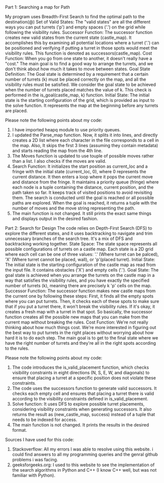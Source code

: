 Part 1: Searching a map for Path

My program uses Breadth-First Search to find the optimal path to the destination(@)
    Set of Valid States:
        The "valid states" are all the different ways you can put turrets ('p') and empty spaces ('.') on the grid while following the visibility rules.
    Successor Function: 
        The successor function creates new valid states from the current state (castle_map). It accomplishes this by examining all potential locations where a turret ('.') can be positioned and verifying if putting a turret in those spots would meet the visibility rules. This function is denoted as successors(castle_map).
    Cost Function:
        When you go from one state to another, it doesn't really have a "cost." The main goal is to find a good way to arrange the turrets, and we don't think about how much it takes to move between states.
    Goal State Definition:
        The Goal state is determined by a requirement that a certain number of turrets (k) must be placed correctly on the map, and all the visibility rules must be satisfied. We consider the goal state to be achieved when the number of turrets placed matches the value of k. This check is performed in the is_goal(castle_map, k) function.
    Initial State:
        The initial state is the starting configuration of the grid, which is provided as input to the solve function. It represents the map at the beginning before any turrets are placed.

Please note the following points about my code:

1. I have imported heapq module to use priority queues.
2. I updated the Parse_map function. Now, it splits it into lines, and directly creates a 2D list where each character in the file corresponds to a cell in the map. Also, It skips the first 3 lines (assuming they contain metadata) and starts reading the map from the 4th line.
3. The Moves function is updated to use touple of possible moves rather than a list. I also checks if the moves are valid.
4. Search Function: It initializes the start position as current_loc and a fringe with the initial state (current_loc, 0), where 0 represents the current distance. It then enters a loop where it pops the current move and distance from the fringe. It maintains a priority queue (fringe) where each node is a tuple containing the distance, current position, and the path taken so far. It keeps track of visited positions to avoid revisiting them. The search is conducted until the goal is reached or all possible paths are explored. When the goal is reached, it returns a tuple with the number of moves and the move string representing the path.
5. The main function is not changed. It still prints the exact same things and displays output in the desired fashion.

Part 2: Search for Design
The code relies on Depth-First Search (DFS) to explore the different states, and it uses backtracking to navigate and trim unnecessary branches of the search tree. It's a mix of DFS and backtracking working together.
    State Space:
        The state space represents all possible configurations of turrets on a castle map. Each state is a 2D grid where each cell can be one of three values: '.' (Where turret can be palced), 'X' (Where turret cannot be placed, wall), or 'p'(placed turret).
    Initial State:
        The initial state is the starting configuration of the castle map as read from the input file. It contains obstacles ('X') and empty cells ('.').
    Goal State:
        The goal state is achieved when you arrange the turrets on the castle map in a way that satisfies the visibility rules, and you have exactly the specified number of turrets (k), meaning there are precisely k 'p' cells on the map.
    Successor Function:
        The successor function makes new castle maps from the current one by following these steps: First, it finds all the empty spots where you can put turrets. Then, it checks each of these spots to make sure that if you put a turret there, it won't break the visibility rules. If it's okay, it creates a fresh map with a turret in that spot. So basically, the successor function creates all the possible new maps that you can make from the current map without breaking the rules.
    Cost Function:
        We're not really thinking about how much things cost. We're more interested in figuring out the best way to put turrets in the right places without worrying about how hard it is to do each step. The main goal is to get to the final state where we have the right number of turrets and they're all in the right spots according to the rules.


Please note the following points about my code:
1. The code introduces the is_valid_placement function, which checks visibility constraints in eight directions (N, S, E, W, and diagonals) to ensure that placing a turret at a specific position does not violate these constraints.
2. The code uses the successors function to generate valid successors. It checks each empty cell and ensures that placing a turret there is valid according to the visibility constraints defined in is_valid_placement.
3. Solve function: It uses DFS to explore possible turret placements, considering visibility constraints when generating successors. It also returns the result as (new_castle_map, success) instead of a tuple that needs to be indexed for access.
4. The main function is not changed. It prints the results in the desired format.



Sources I have used for this code:
1. Stackoverflow: All my errors I was able to resolve using this website. i could find answers to all my programming queries and the genral github problems i was facing.
2. geeksforgeeks.org: I used to this website to see the implementation of the search algorithms in Python and C++ (I know C++ well, but was not familiar with Python).
